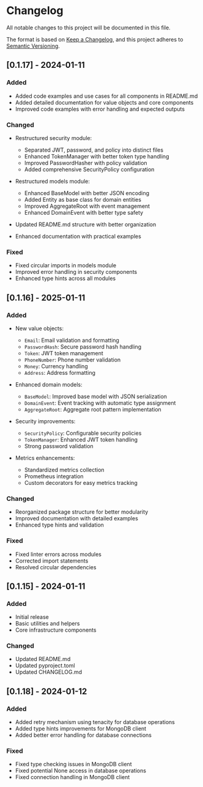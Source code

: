 # Changelog

All notable changes to this project will be documented in this file.

The format is based on [Keep a Changelog](https://keepachangelog.com/en/1.0.0/),
and this project adheres to [Semantic Versioning](https://semver.org/spec/v2.0.0.html).

## [0.1.17] - 2024-01-11

### Added
- Added code examples and use cases for all components in README.md
- Added detailed documentation for value objects and core components
- Improved code examples with error handling and expected outputs

### Changed
- Restructured security module:
  - Separated JWT, password, and policy into distinct files
  - Enhanced TokenManager with better token type handling
  - Improved PasswordHasher with policy validation
  - Added comprehensive SecurityPolicy configuration

- Restructured models module:
  - Enhanced BaseModel with better JSON encoding
  - Added Entity as base class for domain entities
  - Improved AggregateRoot with event management
  - Enhanced DomainEvent with better type safety

- Updated README.md structure with better organization
- Enhanced documentation with practical examples

### Fixed
- Fixed circular imports in models module
- Improved error handling in security components
- Enhanced type hints across all modules

## [0.1.16] - 2025-01-11

### Added
- New value objects:
  - `Email`: Email validation and formatting
  - `PasswordHash`: Secure password hash handling
  - `Token`: JWT token management
  - `PhoneNumber`: Phone number validation
  - `Money`: Currency handling
  - `Address`: Address formatting

- Enhanced domain models:
  - `BaseModel`: Improved base model with JSON serialization
  - `DomainEvent`: Event tracking with automatic type assignment
  - `AggregateRoot`: Aggregate root pattern implementation

- Security improvements:
  - `SecurityPolicy`: Configurable security policies
  - `TokenManager`: Enhanced JWT token handling
  - Strong password validation

- Metrics enhancements:
  - Standardized metrics collection
  - Prometheus integration
  - Custom decorators for easy metrics tracking

### Changed
- Reorganized package structure for better modularity
- Improved documentation with detailed examples
- Enhanced type hints and validation

### Fixed
- Fixed linter errors across modules
- Corrected import statements
- Resolved circular dependencies

## [0.1.15] - 2024-01-11

### Added
- Initial release
- Basic utilities and helpers
- Core infrastructure components 

### Changed
- Updated README.md
- Updated pyproject.toml
- Updated CHANGELOG.md

## [0.1.18] - 2024-01-12

### Added
- Added retry mechanism using tenacity for database operations
- Added type hints improvements for MongoDB client
- Added better error handling for database connections

### Fixed
- Fixed type checking issues in MongoDB client
- Fixed potential None access in database operations
- Fixed connection handling in MongoDB client
